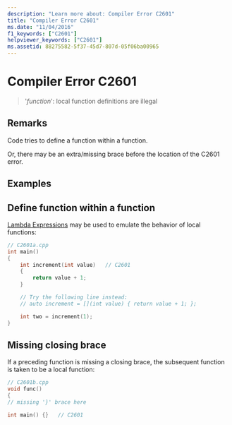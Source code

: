 ```yaml
---
description: "Learn more about: Compiler Error C2601"
title: "Compiler Error C2601"
ms.date: "11/04/2016"
f1_keywords: ["C2601"]
helpviewer_keywords: ["C2601"]
ms.assetid: 88275582-5f37-45d7-807d-05f06ba00965
---
```

# Compiler Error C2601

> '*function*': local function definitions are illegal

## Remarks

Code tries to define a function within a function.

Or, there may be an extra/missing brace before the location of the C2601 error.

## Examples

## Define function within a function

[Lambda Expressions](../../cpp/lambda-expressions-in-cpp.md) may be used to emulate the behavior of local functions:

```cpp
// C2601a.cpp
int main()
{
    int increment(int value)   // C2601
    {
        return value + 1;
    }

    // Try the following line instead:
    // auto increment = [](int value) { return value + 1; };

    int two = increment(1);
}
```

## Missing closing brace

If a preceding function is missing a closing brace, the subsequent function is taken to be a local function:

```cpp
// C2601b.cpp
void func()
{
// missing '}' brace here

int main() {}   // C2601
```

